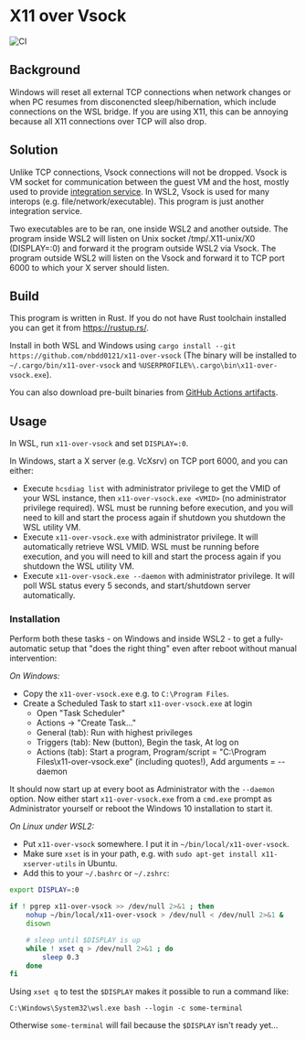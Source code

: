 X11 over Vsock
==============

![CI](https://github.com/nbdd0121/x11-over-vsock/workflows/CI/badge.svg?branch=master)

## Background

Windows will reset all external TCP connections when network changes or when PC resumes from disconencted sleep/hibernation, which include connections on the WSL bridge. If you are using X11, this can be annoying because all X11 connections over TCP will also drop.

## Solution

Unlike TCP connections, Vsock connections will not be dropped. Vsock is VM socket for communication between the guest VM and the host, mostly used to provide [integration service](https://docs.microsoft.com/en-us/virtualization/hyper-v-on-windows/user-guide/make-integration-service). In WSL2, Vsock is used for many interops (e.g. file/network/executable). This program is just another integration service.

Two executables are to be ran, one inside WSL2 and another outside. The program inside WSL2 will listen on Unix socket /tmp/.X11-unix/X0 (DISPLAY=:0) and forward it the program outside WSL2 via Vsock. The program outside WSL2 will listen on the Vsock and forward it to TCP port 6000 to which your X server should listen.

## Build

This program is written in Rust. If you do not have Rust toolchain installed you can get it from https://rustup.rs/.

Install in both WSL and Windows using `cargo install --git https://github.com/nbdd0121/x11-over-vsock` (The binary will be installed to `~/.cargo/bin/x11-over-vsock` and `%USERPROFILE%\.cargo\bin\x11-over-vsock.exe`).

You can also download pre-built binaries from [GitHub Actions artifacts](https://github.com/nbdd0121/x11-over-vsock/actions).

## Usage

In WSL, run `x11-over-vsock` and set `DISPLAY=:0`.

In Windows, start a X server (e.g. VcXsrv) on TCP port 6000, and you can either:
* Execute `hcsdiag list` with administrator privilege to get the VMID of your WSL instance, then `x11-over-vsock.exe <VMID>` (no administrator privilege required). WSL must be running before execution, and you will need to kill and start the process again if shutdown you shutdown the WSL utility VM.
* Execute `x11-over-vsock.exe` with administrator privilege. It will automatically retrieve WSL VMID. WSL must be running before execution, and you will need to kill and start the process again if you shutdown the WSL utility VM.
* Execute `x11-over-vsock.exe --daemon` with administrator privilege. It will poll WSL status every 5 seconds, and start/shutdown server automatically.

### Installation

Perform both these tasks - on Windows and inside WSL2 - to get a fully-automatic setup that "does the right thing" even after reboot without manual intervention:

*On Windows:*

* Copy the `x11-over-vsock.exe` e.g. to `C:\Program Files`.
* Create a Scheduled Task to start `x11-over-vsock.exe` at login
    * Open "Task Scheduler"
    * Actions &rarr; "Create Task..."
    * General (tab): Run with highest privileges
    * Triggers (tab): New (button), Begin the task, At log on
    * Actions (tab): Start a program, Program/script = "C:\Program Files\x11-over-vsock.exe" (including quotes!),
      Add arguments = --daemon

It should now start up at every boot as Administrator with the `--daemon` option.
Now either start `x11-over-vsock.exe` from a `cmd.exe` prompt as Administrator yourself or reboot the Windows 10 installation
to start it.

*On Linux under WSL2:*

* Put `x11-over-vsock` somewhere. I put it in `~/bin/local/x11-over-vsock`.
* Make sure `xset` is in your path, e.g. with `sudo apt-get install x11-xserver-utils` in Ubuntu.
* Add this to your `~/.bashrc` or `~/.zshrc`:

``` bash
export DISPLAY=:0

if ! pgrep x11-over-vsock >> /dev/null 2>&1 ; then
    nohup ~/bin/local/x11-over-vsock > /dev/null < /dev/null 2>&1 &
    disown

    # sleep until $DISPLAY is up
    while ! xset q > /dev/null 2>&1 ; do
        sleep 0.3
    done
fi
```

Using `xset q` to test the `$DISPLAY` makes it possible to run a command like:

    C:\Windows\System32\wsl.exe bash --login -c some-terminal

Otherwise `some-terminal` will fail because the `$DISPLAY` isn't ready yet...
